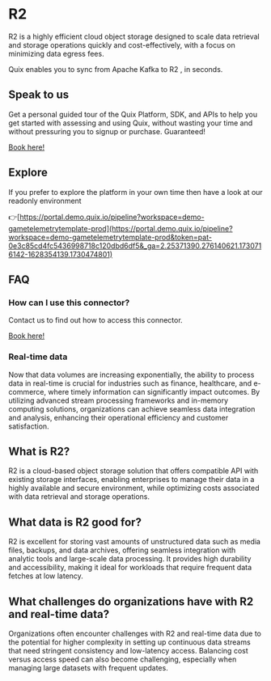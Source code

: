 <!--[tech-name]-->
# R2

<!--[blurb-about-tech]-->
R2 is a highly efficient cloud object storage designed to scale data retrieval and storage operations quickly and cost-effectively, with a focus on minimizing data egress fees.

Quix enables you to sync from Apache Kafka <span id="to_or_from">to</span> <span id="techname">R2</span> , in seconds.

## Speak to us

Get a personal guided tour of the Quix Platform, SDK, and APIs to help you get started with assessing and using Quix, without wasting your time and without pressuring you to signup or purchase. Guaranteed!

[Book here!](https://share.hsforms.com/1iW0TmZzKQMChk0lxd_tGiw4yjw2?__hstc=175542013.19c333c2ae8002be5fbc6a17a447e442.1730474801833.1730474801833.1730716142494.2&__hssc=175542013.2.1730716142494&__hsfp=3927774151)

## Explore

If you prefer to explore the platform in your own time then have a look at our readonly environment

👉[https://portal.demo.quix.io/pipeline?workspace=demo-gametelemetrytemplate-prod](https://portal.demo.quix.io/pipeline?workspace=demo-gametelemetrytemplate-prod&token=pat-0e3c85cd4fc5436998718c120dbd6df5&_ga=2.25371390.276140621.1730716142-1628354139.1730474801)

## FAQ 

### How can I use this connector?

Contact us to find out how to access this connector.

[Book here!](https://share.hsforms.com/1iW0TmZzKQMChk0lxd_tGiw4yjw2?__hstc=175542013.19c333c2ae8002be5fbc6a17a447e442.1730474801833.1730474801833.1730716142494.2&__hssc=175542013.2.1730716142494&__hsfp=3927774151)

### Real-time data

Now that data volumes are increasing exponentially, the ability to process data in real-time is crucial for industries such as finance, healthcare, and e-commerce, where timely information can significantly impact outcomes. By utilizing advanced stream processing frameworks and in-memory computing solutions, organizations can achieve seamless data integration and analysis, enhancing their operational efficiency and customer satisfaction.

## What is <span id="techname">R2</span>?

<!--[tech-seo-text]-->
R2 is a cloud-based object storage solution that offers compatible API with existing storage interfaces, enabling enterprises to manage their data in a highly available and secure environment, while optimizing costs associated with data retrieval and storage operations.

## What data is <span id="techname">R2</span> good for?

<!--[tech-data-seo-text]-->
R2 is excellent for storing vast amounts of unstructured data such as media files, backups, and data archives, offering seamless integration with analytic tools and large-scale data processing. It provides high durability and accessibility, making it ideal for workloads that require frequent data fetches at low latency.

## What challenges do organizations have with <span id="techname">R2</span> and real-time data?

<!--[tech-challenges-seo-text]-->
Organizations often encounter challenges with R2 and real-time data due to the potential for higher complexity in setting up continuous data streams that need stringent consistency and low-latency access. Balancing cost versus access speed can also become challenging, especially when managing large datasets with frequent updates.